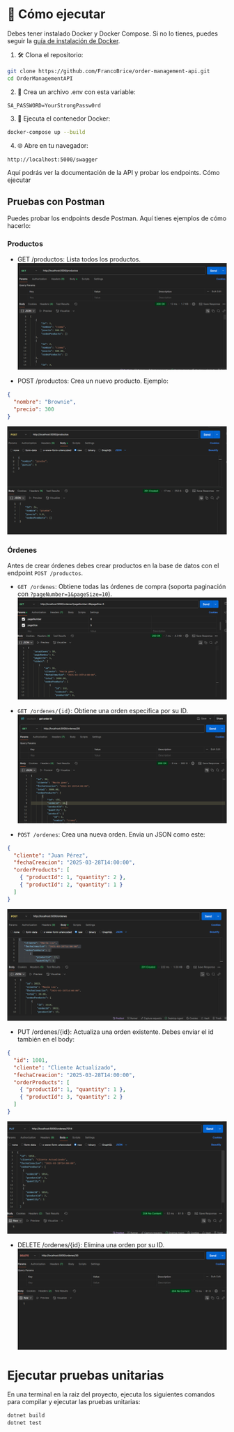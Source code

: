 # 🚀 Cómo ejecutar 
Debes tener instalado Docker y Docker Compose. Si no lo tienes, puedes seguir la [guía de instalación de Docker](https://docs.docker.com/get-docker/).
1. 🛠️ Clona el repositorio:
```bash
git clone https://github.com/FrancoBrice/order-management-api.git
cd OrderManagementAPI
```

2. 🔑 Crea un archivo .env con esta variable:
```
SA_PASSWORD=YourStrongPassw0rd
```

3. 🐳 Ejecuta el contenedor Docker:
```bash
docker-compose up --build
```

4. 🌐 Abre en tu navegador: 
```
http://localhost:5000/swagger
```
Aquí podrás ver la documentación de la API y probar los endpoints.  Cómo ejecutar 

## Pruebas con Postman

Puedes probar los endpoints desde Postman. Aquí tienes ejemplos de cómo hacerlo:

### Productos
- GET /productos: Lista todos los productos.
![alt text](images/image-5.png)

- POST /productos: Crea un nuevo producto. Ejemplo:

```json
{
  "nombre": "Brownie",
  "precio": 300
}
```
![alt text](images/image-4.png)

### Órdenes
Antes de crear órdenes debes crear productos en la base de datos con el endpoint `POST /productos`.

- `GET /ordenes`: Obtiene todas las órdenes de compra (soporta paginación con `?pageNumber=1&pageSize=10`).
![alt text](images/image.png)

- `GET /ordenes/{id}`: Obtiene una orden específica por su ID.
![alt text](images/image-2.png)

- `POST /ordenes`: Crea una nueva orden. Envia un JSON como este:

```json
{
  "cliente": "Juan Pérez",
  "fechaCreacion": "2025-03-28T14:00:00",
  "orderProducts": [
    { "productId": 1, "quantity": 2 },
    { "productId": 2, "quantity": 1 }
  ]
}
```

![alt text](images/image-1.png)

- PUT /ordenes/{id}: Actualiza una orden existente. Debes enviar el id también en el body:

```json
{
  "id": 1001,
  "cliente": "Cliente Actualizado",
  "fechaCreacion": "2025-03-28T14:00:00",
  "orderProducts": [
    { "productId": 1, "quantity": 1 },
    { "productId": 3, "quantity": 2 }
  ]
}
```
![alt text](images/image-3.png)

- DELETE /ordenes/{id}: Elimina una orden por su ID.
![alt text](images/image-6.png)



# Ejecutar pruebas unitarias
En una terminal en la raiz del proyecto, ejecuta los siguientes comandos para compilar y ejecutar las pruebas unitarias:
```bash
dotnet build
dotnet test
```

